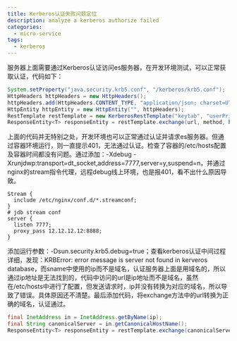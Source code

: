 ```yaml
---
title: Kerberos认证失败问题定位
description: analyze a kerberos authorize failed
categories:
  - micro-service
tags:
  - kerberos 
---
```


服务器上面需要通过Kerberos认证访问es服务器，在开发环境测试，可以正常获取认证，代码如下：

```java
System.setProperty("java.security.krb5.conf", "/kerberos/krb5.conf");
HttpHeaders httpHeaders = new HttpHeaders();
httpHeaders.add(HttpHeaders.CONTENT_TYPE, "application/json; charset=UTF-8");
HttpEntity httpEntity = new HttpEntity("", httpHeaders);
RestTemplate restTemplate = new KerberosRestTemplate("keytab", "userPrincipal");
ResponseEntity<T> responseEntity = restTemplate.exchange(url, method, httpEntity, clazz, Collections.EMPTY_MAP);
```

上面的代码并无特别之处，开发环境也可以正常通过认证并请求es服务器。但通过容器环境运行，则一直提示401，无法通过认证。检查了容器的/etc/hosts配置及容器时间都没有问题。通过添加：-Xdebug -Xrunjdwp:transport=dt_socket,address=7777,server=y,suspend=n，并通过nginx的stream指令代理，远程debug线上环境，也是报401，看不出什么原因导致。

```nginx
Stream {
  include /etc/nginx/conf.d/*.streamconf;
}
# jdb stream conf
server {
  listen 7777;
  proxy_pass 12.12.12.12:8888;
}
```

添加运行参数：-Dsun.security.krb5.debug=true；查看kerberos认证中间过程详细，发现：KRBError: error message is server not found in kerveros database，而sname中使用的ip而不是域名，认证服务器上面是用域名的，所以通过ip地址是无法找到的，代码中访问的url是ip地址而不是域名，虽然在/etc/hosts中进行了配置，但发送请求时，ip并没有转换为对应的域名，所以导致了错误。具体原因还不清楚。最后添加代码，将exchange方法中的url转换为正确的域名，认证通过。

```java
final InetAddress in = InetAddress.getByName(ip);
final String canonicalServer = in.getCanonicalHostName();
ResponseEntity<T> responseEntity = restTemplate.exchange(canonicalServer , method, httpEntity, clazz, Collections.EMPTY_MAP);
```
